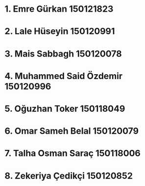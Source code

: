 # 1. Emre Gürkan 150121823
# 2. Lale Hüseyin 150120991
# 3. Mais Sabbagh 150120078
# 4. Muhammed Said Özdemir 150120996
# 5. Oğuzhan Toker 150118049
# 6. Omar Sameh Belal 150120079
# 7. Talha Osman Saraç 150118006
# 8. Zekeriya Çedikçi 150120852
